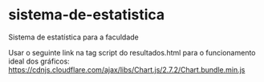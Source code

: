 # sistema-de-estatistica
Sistema de estatística para a faculdade

Usar o seguinte link na tag script do resultados.html para o funcionamento ideal dos gráficos: https://cdnjs.cloudflare.com/ajax/libs/Chart.js/2.7.2/Chart.bundle.min.js
